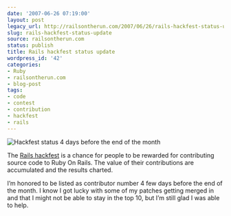 ```yaml
---
date: '2007-06-26 07:19:00'
layout: post
legacy_url: http://railsontherun.com/2007/06/26/rails-hackfest-status-update/
slug: rails-hackfest-status-update
source: railsontherun.com
status: publish
title: Rails hackfest status update
wordpress_id: '42'
categories:
- Ruby
- railsontherun.com
- blog-post
tags:
- code
- contest
- contribution
- hackfest
- rails
---
```


![Hackfest status 4 days before the end of the month](http://www.railsontherun.com/assets/2007/6/26/hackfest-4.png)





The [Rails hackfest](http://www.workingwithrails.com/hackfest/12-monthly-june-2-7) is a chance for people to be rewarded for contributing source code to Ruby On Rails. The value of their contributions are accumulated and the results charted.





I’m honored to be listed as contributor number 4 few days before the end of the month.
I know I got lucky with some of my patches getting merged in and that I might not be able to stay in the top 10, but I’m still glad I was able to help.
